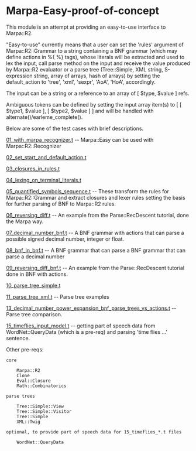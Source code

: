 Marpa-Easy-proof-of-concept
===========================

This module is an attempt at providing an easy-to-use interface 
to Marpa::R2.

"Easy-to-use" currently means that a user can set the 'rules' argument 
of Marpa::R2::Grammar to a string containing a BNF grammar (which
may define actions in %{ %} tags), whose literals will be extracted and 
used to lex the input, call parse method on the input and receive 
the value produced by Marpa::R2 evaluator or a parse tree (Tree::Simple, 
XML string, S-expression string, array of arrays, hash of arrays) 
by setting the default_action to 'tree', 'xml', 'sexpr', 'AoA', 
'HoA', accordingly. 

The input can be a string or a reference to an array of [ $type, $value ] refs. 

Ambiguous tokens can be defined by setting the input array item(s) to 
[ [ $type1, $value ],  [ $type2, $value ] ] and will be handled with 
alternate()/earleme_complete().

Below are some of the test cases with brief descriptions.

[01_with_marpa_recognizer.t](https://github.com/rns/Marpa-Easy-proof-of-concept/blob/master/t/01_with_marpa_recognizer.t) -- Marpa::Easy can be used with Marpa::R2::Recognizer

[02_set_start_and_default_action.t](https://github.com/rns/Marpa-Easy-proof-of-concept/blob/master/t/02_set_start_and_default_action.t)

[03_closures_in_rules.t](https://github.com/rns/Marpa-Easy-proof-of-concept/blob/master/t/03_closures_in_rules.t)

[04_lexing_on_terminal_literals.t](https://github.com/rns/Marpa-Easy-proof-of-concept/blob/master/t/04_lexing_on_terminal_literals.t)

[05_quantified_symbols_sequence.t](https://github.com/rns/Marpa-Easy-proof-of-concept/blob/master/t/05_quantified_symbols_sequence.t) -- These transform the rules 
for Marpa::R2::Grammar and extract closures and lexer rules 
setting the basis for further parsing of BNF to Marpa::R2 rules.

[06_reversing_diff.t](https://github.com/rns/Marpa-Easy-proof-of-concept/blob/master/t/06_reversing_diff.t) -- An example from the Parse::RecDescent 
tutorial, done the Marpa way.

[07_decimal_number_bnf.t](https://github.com/rns/Marpa-Easy-proof-of-concept/blob/master/t/07_decimal_number_bnf.t) -- A BNF grammar with actions that can parse a possible signed decimal 
number, integer or float.

[08_bnf_in_bnf.t](https://github.com/rns/Marpa-Easy-proof-of-concept/blob/master/t/08_bnf_in_bnf.t) -- A BNF grammar that can parse a BNF grammar that can parse a decimal number

[09_reversing_diff_bnf.t](https://github.com/rns/Marpa-Easy-proof-of-concept/blob/master/t/09_reversing_diff_bnf.t) -- An example from the Parse::RecDescent 
tutorial done in BNF with actions.

[10_parse_tree_simple.t](https://github.com/rns/Marpa-Easy-proof-of-concept/blob/master/t/10_parse_tree_simple.t)

[11_parse_tree_xml.t](https://github.com/rns/Marpa-Easy-proof-of-concept/blob/master/t/11_parse_tree_xml.t) -- Parse tree examples

[13_decimal_number_power_expansion_bnf_parse_trees_vs_actions.t](https://github.com/rns/Marpa-Easy-proof-of-concept/blob/master/t/13_decimal_number_power_expansion_bnf_parse_trees_vs_actions.t) -- Parse 
tree comparison.

[15_timeflies_input_model.t](https://github.com/rns/Marpa-Easy-proof-of-concept/blob/master/t/15_timeflies_input_model.t) -- getting part of speech data from WordNet::QueryData (which is a pre-req) and parsing 'time flies ...' sentence.

Other pre-reqs:

	core

		Marpa::R2
		Clone
		Eval::Closure
		Math::Combinatorics

	parse trees

		Tree::Simple::View
		Tree::Simple::Visitor
		Tree::Simple
		XML::Twig

	optional, to provide part of speech data for 15_timeflies_*.t files

		WordNet::QueryData
